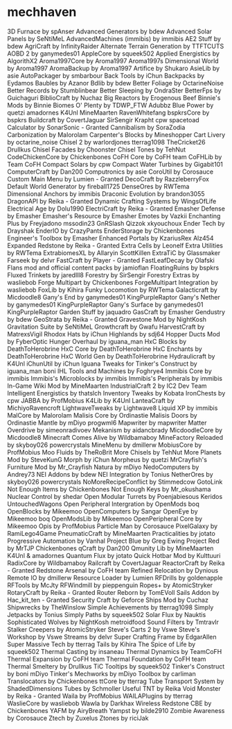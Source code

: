 # mechhaven
3D Furnace by spAnser Advanced Generators by bdew Advanced Solar Panels by SeNtiMeL AdvancedMachines (immibis) by immibis AE2 Stuff by bdew AgriCraft by InfinityRaider Alternate Terrain Generation by TTFTCUTS AOBD 2 by ganymedes01 AppleCore by squeek502 Applied Energistics by AlgorithX2 Aroma1997Core by Aroma1997 Aroma1997s Dimensional World by Aroma1997 AromaBackup by Aroma1997 Artifice by Shukaro AsieLib by asie AutoPackager by smbarbour Back Tools by iChun Backpacks by Eydamos Baubles by Azanor Bdlib by bdew Better Foliage by OctarineNoise Better Records by Stumblinbear Better Sleeping by OndraSter BetterFps by Guichaguri BiblioCraft by Nuchaz Big Reactors by Erogenous Beef Binnie's Mods by Binnie Biomes O' Plenty by TDWP_FTW Adubbz Blue Power by quetzi amadornes K4Unl MineMaarten RavenWhitefang bspkrsCore by bspkrs Buildcraft by CovertJaguar SirSengir Krapht cpw spacetoad Calculator by SonarSonic - Granted Cannibalism by SoraZodia Carbonization by Malorolam Carpenter's Blocks by Mineshopper Cart Livery by octarine_noise Chisel 2 by warlordjones tterrag1098 TheCricket26 Drullkus Chisel Facades by Choonster Chisel Tones by TehNut CodeChickenCore by Chickenbones CoFH Core by CoFH team CoFHLib by Team CoFH Compact Solars by cpw Compact Water Turbines by Gigabit101 ComputerCraft by Dan200 Computronics by asie CoroUtil by Corosauce Custom Main Menu by Lumien - Granted DecoCraft by RazzleberryFox Default World Generator by fireball1725 DenseOres by RWTema Dimensional Anchors by immibis Draconic Evolution by brandon3055 DragonAPI by Reika - Granted Dynamic Crafting Systems by WingsOfLife Electrical Age by Dolu1990 ElectriCraft by Reika - Granted Emasher Defense by Emasher Emasher's Resource by Emasher Emotes by Vazkii Enchanting Plus by Freyjadono mssodin23 GnRSlash Qizzok xkyouchoux Ender Tech by Drayshak EnderIO by CrazyPants EnderStorage by Chickenbones Engineer's Toolbox by Emasher Enhanced Portals by KzariusRex Alz454 Expanded Redstone by Reika - Granted Extra Cells by Leonelf Extra Utilities by RWTema ExtrabiomesXL by Allaryin ScottKillen ExtraTiC by Glassmaker Farseek by delvr FastCraft by Player - Granted FastLeafDecay by Olafski Flans mod and official content packs by jamioflan FloatingRuins by bspkrs Fluxed Trinkets by jaredlll8 Forestry by SirSengir Forestry Extras by wasliebob Forge Multipart by Chickenbones ForgeMultipart Integration by wasliebob FoxLib by Kihira Funky Locomotion by RWTema Galacticraft by Micdoodle8 Gany's End by ganymedes01 KingPurpleRaptor Gany's Nether by ganymedes01 KingPurpleRaptor Gany's Surface by ganymedes01 KingPurpleRaptor Garden Stuff by jaquadro GasCraft by Emasher Gendustry by bdew GeoStrata by Reika - Granted Gravestone Mod by NightKosh Gravitation Suite by SeNtiMeL Growthcraft by Gwafu HarvestCraft by MatrexsVigil Rhodox Hats by iChun Highlands by sdj64 Hopper Ducts Mod by FyberOptic Hunger Overhaul by iguana_man HxC Blocks by DeathToHerobrine HxC Core by DeathToHerobrine HxC Enchants by DeathToHerobrine HxC World Gen by DeathToHerobrine Hydraulicraft by K4Unl iChunUtil by iChun Iguana Tweaks for Tinker's Construct by iguana_man boni IHL Tools and Machines by Foghrye4 Immibis Core by immibis Immibis's Microblocks by immibis Immibis's Peripherals by immibis In-Game Wiki Mod by MineMaarten IndustrialCraft 2 by IC2 Dev Team Intelligent Energistics by thatslch Inventory Tweaks by Kobata IronChests by cpw JABBA by ProfMobius K4Lib by K4Unl LanteaCraft by MichiyoRavencroft LightwaveTweaks by Lightwave8 Liquid XP by immibis MalCore by Malorolam Malisis Core by Ordinastie Malisis Doors by Ordinastie Mantle by mDiyo progwml6 Mapwriter by mapwriter Matter Overdrive by simeonradivoev Mekanism by aidancbrady MicdoodleCore by Micdoodle8 Minecraft Comes Alive by Wildbamaboy MineFactory Reloaded by skyboy026 powercrystals MineMenu by dmillerw MobiusCore by ProfMobius Moo Fluids by TheRoBrit More Chisels by TehNut More Planets Mod by SteveKunG Morph by iChun Morpheus by quetzi MrCrayfish's Furniture Mod by Mr_Crayfish Natura by mDiyo NedoComputers by Andrey73 NEI Addons by bdew NEI Integration by Tonius NetherOres by skyboy026 powercrystals NoMoreRecipeConflict by Stimmedcow GotoLink Not Enough Items by Chickenbones Not Enough Keys by Mr_okushama Nuclear Control by shedar Open Modular Turrets by Poenjabiesous Keridos UntouchedWagons Open Peripheral Intergration by OpenMods boq OpenBlocks by Mikeemoo OpenComputers by Sangar OpenEye by Mikeemoo boq OpenModsLib by Mikeemoo OpenPeripheral Core by Mikeemoo Opis by ProfMobius Particle Man by Corosauce PixelGalaxy by RamiLego4Game PneumaticCraft by MineMaarten Practicalities by jotato Progressive Automation by Vanhal Project Blue by Greg Ewing Project Red by MrTJP Chickenbones qCraft by Dan200 Qmunity Lib by MineMaarten K4Unl &amp; amadornes Quantum Flux by jotato Quick Hotbar Mod by Kulttuuri RadixCore by Wildbamaboy Railcraft by CovertJaguar ReactorCraft by Reika - Granted Redstone Arsenal by CoFH team Refined Relocation by Dynious Remote IO by dmillerw Resource Loader by Lumien RFDrills by goldenapple RFTools by McJty RFWindmill by pieppenguin Ropes+ by AtomicStryker RotaryCraft by Reika - Granted Router Reborn by TomEVoll Sails Addon by Hac_kit_ten - Granted Security Craft by Geforce Ships Mod by Cuchaz Shipwrecks by TheWinslow Simple Achievements by tterrag1098 Simply Jetpacks by Tonius Simply Paths by squeek502 Solar Flux by Nauktis Sophisticated Wolves by NightKosh metroidfood Sound Filters by Tmtravlr Stalker Creepers by AtomicStryker Steve's Carts 2 by Vswe Steve's Workshop by Vswe Streams by delvr Super Crafting Frame by EdgarAllen Super Massive Tech by tterrag Tails by Kihira The Spice of Life by squeek502 Thermal Casting by insaneau Thermal Dynamics by TeamCoFH Thermal Expansion by CoFH team Thermal Foundation by CoFH team Thermal Smeltery by Drullkus TiC Tooltips by squeek502 Tinker's Construct by boni mDiyo Tinker's Mechworks by mDiyo Toolbox by carliman Translocators by Chickenbones ttCore by tterrag Tube Transport System by ShadedDimensions Tubes by Schmoller Useful TNT by Reika Void Monster by Reika - Granted Waila by ProfMobius WAILAPlugins by tterrag WaslieCore by wasliebob Wawla by Darkhax Wireless Redstone CBE by Chickenbones YAFM by AiryBreath Yampst by bilde2910 Zombie Awareness by Corosauce Ztech by Zuxelus Ztones by riciJak

